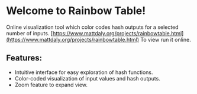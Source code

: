 # Welcome to Rainbow Table!

Online visualization tool which color codes hash outputs for a selected number of inputs.
[https://www.mattdaly.org/projects/rainbowtable.html](https://www.mattdaly.org/projects/rainbowtable.html) To view run it online.

## Features:

- Intuitive interface for easy exploration of hash functions.
- Color-coded visualization of input values and hash outputs.
- Zoom feature to expand view.
